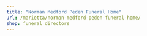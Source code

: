 ```yaml
---
title: "Norman Medford Peden Funeral Home"
url: /marietta/norman-medford-peden-funeral-home/
shop: funeral directors
---
```

